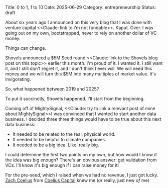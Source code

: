 Title: 0 to 1, 1 to 10
Date: 2025-06-29
Category: entrepreneurship
Status: draft


About six years ago I announced on this very blog that I was done with venture capital <<Claude: link to i'm not fundable>>. Kaput. Over. I was going out on my own, bootstrapped, never to rely on another dollar of VC money. 

Things can change. 

Shovels announced a $5M Seed round <<Claude: link to the Shovels blog post on this topic>> earlier this month. I'm proud of it. I wanted it. I still want it, and I still don't regret it, and I don't think I ever will. We will need this money and we will turn this $5M into many multiples of market value. It's invigorating.

So, what happened between 2019 and 2025? 

To put it succinctly, Shovels happened. I'll start from the beginning. 

Coming off of MightySignal, <<Claude: try to link a relevant post of mine about MightySignal>>I was convinced that I wanted to start another data business. I  decided three three things would have to be true about this next data business:

- It needed to be related to the real, physical world.
- It needed to be helpful to climate companies.
- It needed to be a big idea. Like, really big.

I could determine the first two points on my own, but how would I know if the idea was big enough? There's an obvious answer: get validation from VCs. I'll know it's big enough if I can raise money for it!

For the pre-seed, which I raised when we had no revenue, I just got lucky. [Zach Coelius](https://www.linkedin.com/in/zachcoelius/) from [Coelius Capital](https://coelius.vc/) knew me (or really, just new *of* me)